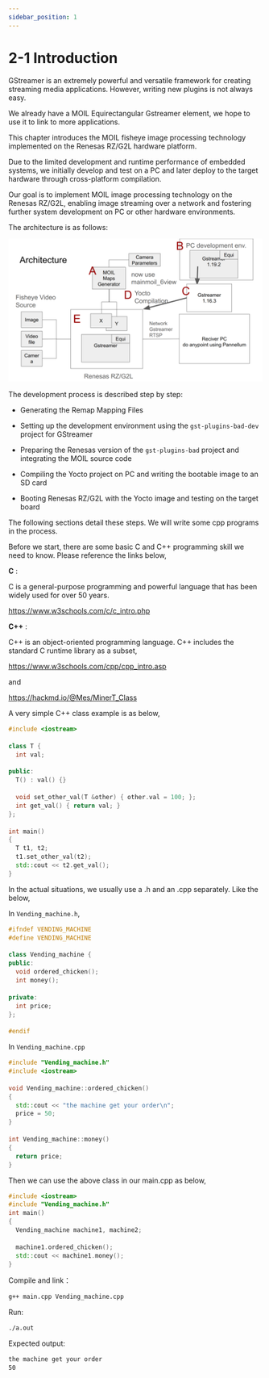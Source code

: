 ```yaml
---
sidebar_position: 1
---
```


# 2-1 Introduction

GStreamer is an extremely powerful and versatile framework for creating streaming media applications. However, writing new plugins is not always easy.

We already have a MOIL Equirectangular Gstreamer element, we hope to use it to link to more applications.

This chapter introduces the MOIL fisheye image processing technology implemented on the Renesas RZ/G2L hardware platform.

Due to the limited development and runtime performance of embedded systems, we initially develop and test on a PC and later deploy to the target hardware through cross-platform compilation.

Our goal is to implement MOIL image processing technology on the Renesas RZ/G2L, enabling image streaming over a network and fostering further system development on PC or other hardware environments.

The architecture is as follows:

![Gst_structure](./image/Gst_structure.png)

The development process is described step by step:

- Generating the Remap Mapping Files

- Setting up the development environment using the `gst-plugins-bad-dev` project for GStreamer

- Preparing the Renesas version of the `gst-plugins-bad` project and integrating the MOIL source code

- Compiling the Yocto project on PC and writing the bootable image to an SD card

- Booting Renesas RZ/G2L with the Yocto image and testing on the target board

The following sections detail these steps. We will write some cpp programs in the process.

Before we start, there are some basic C and C++ programming skill we need to know. Please reference the links below,

**C** :

C is a general-purpose programming and powerful language that has been widely used for over 50 years.

<https://www.w3schools.com/c/c_intro.php>

**C++** :  

C++ is an object-oriented programming language. C++ includes the standard C runtime library as a subset,

<https://www.w3schools.com/cpp/cpp_intro.asp>

and

<https://hackmd.io/@Mes/MinerT_Class>

A very simple C++ class example is as below,

```cpp
#include <iostream>  

class T {  
  int val;  

public:  
  T() : val() {}  

  void set_other_val(T &other) { other.val = 100; };  
  int get_val() { return val; }  
};  

int main()  
{  
  T t1, t2;  
  t1.set_other_val(t2);  
  std::cout << t2.get_val();  
} 
```

In the actual situations, we usually use a .h and an .cpp separately. Like the below,

In ```Vending_machine.h```,

```cpp
#ifndef VENDING_MACHINE  
#define VENDING_MACHINE  

class Vending_machine {  
public:  
  void ordered_chicken();  
  int money();  

private:  
  int price;  
};  

#endif 
```

In ```Vending_machine.cpp```

```cpp
#include "Vending_machine.h"  
#include <iostream>  

void Vending_machine::ordered_chicken()  
{  
  std::cout << "the machine get your order\n";  
  price = 50;  
}  

int Vending_machine::money()  
{  
  return price;  
}  
```

Then we can use the above class in our main.cpp as  below,

```cpp
#include <iostream>
#include "Vending_machine.h"
int main()  
{  
  Vending_machine machine1, machine2;  

  machine1.ordered_chicken();  
  std::cout << machine1.money();  
}  
```

Compile and link：

```bash
g++ main.cpp Vending_machine.cpp
```

Run:

```bash
./a.out
```

Expected output:

```bash
the machine get your order
50
```
